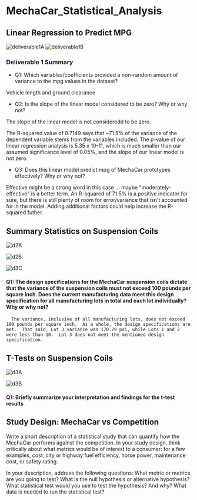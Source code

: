 # MechaCar_Statistical_Analysis



## Linear Regression to Predict MPG
![deliverable1A](https://user-images.githubusercontent.com/88443672/145734873-d1457400-5a82-4d9c-a284-81562e19bedb.png)
![deliverable1B](https://user-images.githubusercontent.com/88443672/145734876-f0ec7301-b7c1-4b00-a5cd-912f651bf050.png)

### Deliverable 1 Summary
      
- Q1: Which variables/coefficients provided a non-random amount of variance to the mpg values in the dataset?

Vehicle length and ground clearance
      
- Q2: Is the slope of the linear model considered to be zero? Why or why not?

The slope of the linear model is not consideredd to be zero.  

The R-squared value of 0.7149 says that ~71.5% of the variance of the dependent variable stems from the variables included.  The p-value of our linear regression  analysis is 5.35 x 10-11, which is much smaller than our assumed significance level of 0.05%, and the slope of our linear model is not zero.

- Q3: Does this linear model predict mpg of MechaCar prototypes effectively? Why or why not?

Effective might be a strong word in this case ... maybe "moderately-effective" is a better term.  An R-squared of 71.5% is a positive indicator for sure, but there is still plenty of room for error/variance that isn't accounted for in the model.  Adding additional factors could help increase the R-squared futher.
      
        
## Summary Statistics on Suspension Coils
![d2A](https://user-images.githubusercontent.com/88443672/145734979-e29556bc-d721-4a73-8029-56c839505d85.png)

![d2B](https://user-images.githubusercontent.com/88443672/145736705-73d2de9b-b9ed-4fcc-9c52-b8661c76f825.png)

![d3C](https://user-images.githubusercontent.com/88443672/150871513-39a49a1d-924f-4d89-81ac-2aeb65cb2b2b.png)

#### Q1: The design specifications for the MechaCar suspension coils dictate that the variance of the suspension coils must not exceed 100 pounds per square inch. Does the current manufacturing data meet this design specification for all manufacturing lots in total and each lot individually? Why or why not?
      The variance, inclusive of all manufacturing lots, does not exceed 100 pounds per square inch.  As a whole, the design specifications are met.  That said, Lot 3 variance was 170.29 psi, while Lots 1 and 2 were less than 10.  Lot 3 does not meet the mentioned design specification.
      
## T-Tests on Suspension Coils
![d3A](https://user-images.githubusercontent.com/88443672/145735116-5a867571-f39e-4494-bf3a-683100180f7d.png)

![d3B](https://user-images.githubusercontent.com/88443672/145735119-d64225a4-d28d-4527-af73-017d60c76612.png)


#### Q1: Briefly summarize your interpretation and findings for the t-test results

## Study Design: MechaCar vs Competition

Write a short description of a statistical study that can quantify how the MechaCar performs against the competition. In your study design, think critically about what metrics would be of interest to a consumer: for a few examples, cost, city or highway fuel efficiency, horse power, maintenance cost, or safety rating.

In your description, address the following questions:
What metric or metrics are you going to test?
What is the null hypothesis or alternative hypothesis?
What statistical test would you use to test the hypothesis? And why?
What data is needed to run the statistical test?
